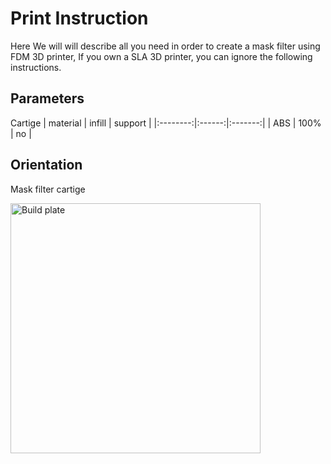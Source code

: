 # Print Instruction
Here We will will describe all you need in order to create a mask filter using FDM 3D printer, If you own a SLA 3D printer, you can ignore the following instructions. 

## Parameters

Cartige
| material | infill | support |
|:--------:|:------:|:-------:|
|    ABS   |  100%  |    no   |

## Orientation
Mask filter cartige
<!-- ![Build plate](https://raw.githubusercontent.com/hackorona/vGuard/master/assets/images/cartige%20build%20plate.jpg) -->
<img src="https://raw.githubusercontent.com/hackorona/vGuard/master/assets/images/cartige%20build%20plate.jpg" alt="Build plate" width="400"/>

<!-- ## Post Processing -->